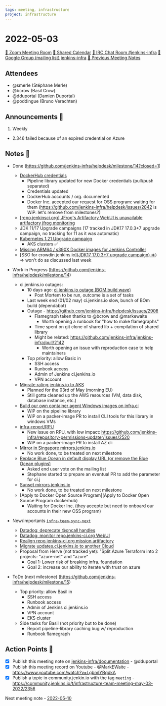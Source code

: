 ```yaml
---
tags: meeting, infrastructure
project: infrastructure
---
```

<!-- markdownlint-disable MD026-->

# 2022-05-03

[:movie_camera: Zoom Meeting Room](https://zoom.us/j/92454301214?pwd=aEVoUi9EanpaakN3L1ZxRlpDQk5Ddz09)
[:calendar: Shared Calendar](https://jenkins.io/event-calendar/)
[:speech_balloon: IRC Chat Room #jenkins-infra](https://jenkins.io/chat/#jenkins-infra)
[:email: Google Group (mailing list) jenkins-infra](https://groups.google.com/g/jenkins-infra)
[🧠 Previous Meeting Notes](https://github.com/jenkins-infra/documentation/blob/main/meetings/2022-04-26.md)

## Attendees

* @smerle (Stéphane Merle)
* @bcrow (Basil Crow)
* @dduportal (Damien Duportal)
* @poddingue (Bruno Verachten)

## Announcements :loudspeaker:

1. Weekly
  * 2.346 failed because of an expired credential on Azure

## Notes :book:

* Done (https://github.com/jenkins-infra/helpdesk/milestone/14?closed=1)
  * [DockerHub credentials](https://github.com/jenkins-infra/helpdesk/issues/2837)
      * Pipeline library updated for new Docker credentials (pull/push separated)
      * Credentials updated
      * DockerHub accounts / org. documented
      * Docker Inc. accepted our request for OSS program: waiting for them (https://github.com/jenkins-infra/helpdesk/issues/2842 is WiP: let's remove from milestones?)
  * [[repo.jenkinsci.org] JFrog's Artifactory WebUI is unavailable artifactory jfrog monitoring ](https://github.com/jenkins-infra/helpdesk/issues/2904)
  * JDK 11/17 Upgrade campaigns (17 tracked in JDK17 17.0.3+7 upgrade campaign, no tracking for 11 as it was automatic)
  * [Kubernetes 1.21 Upgrade campaign](https://github.com/jenkins-infra/helpdesk/issues/2866)
      * AKS clusters :white_check_mark:
  * [Missing ARM64 / s390X Docker images for Jenkins Controller](https://github.com/jenkins-infra/helpdesk/issues/2890)
  * [SSO for crowdin.jenkins.io]([JDK17 17.0.3+7 upgrade campaign) =>](https://github.com/jenkins-infra/helpdesk/issues/2897)) => won't do as discussed last week

* Work in Progress (https://github.com/jenkins-infra/helpdesk/milestone/14)
  * ci.jenkins.io outages:
      * 10 days ago: [ci.jenkins.io outage (BOM build wave)](https://github.com/jenkins-infra/helpdesk/issues/2893)
          * Post Mortem to be run, outcome is a set of tasks
      * Last week end (01/02 may) ci.jenkins.io slow, bunch of BOm build (dependabot)
      * Outage - https://github.com/jenkins-infra/helpdesk/issues/2908
          * Flamegraph taken thanks to @bcrow and @markewaite
              * Worth opening a runbook for "how to make flamegraphs"
          * Time spent on git clone of shared lib + compilation of shared library
          * Might be related: https://github.com/jenkins-infra/jenkins-infra/pull/2142
            * Worth opening an issue with reproduction case to help maintainers
    * Top priority: allow Basic in
        * SSH access
        * Runbook access
        * Admin of Jenkins ci.jenkins.io
        * VPN account
  * [Migrate rating.jenkins.io to AKS](https://github.com/jenkins-infra/helpdesk/issues/1627)
      * Planned for the 03rd of May (morning EU)
      * Still gotta cleaned up the AWS resources (VM, data disk, database instance, etc.)
  * [Build our own container agent Windows images on infra.ci](https://github.com/jenkins-infra/helpdesk/issues/2873)
      * WiP on the pipeline library
      * WiP on a packer-image PR to install CLI tools for this library in windows VMs
  * [infra-report/RPU](https://github.com/jenkins-infra/helpdesk/issues/2789)
      * New issue on RPU, with low impact: https://github.com/jenkins-infra/repository-permissions-updater/issues/2520
      * WiP on a packer-image PR to install AZ cli
  * [Mirror in Singapore mirrors.jenkins.io](https://github.com/jenkins-infra/helpdesk/issues/2901)
      * No work done, to be treated on next milestone
  * [Replace Blue Ocean in default display URL (or remove the Blue Ocean plugins)](https://github.com/jenkins-infra/helpdesk/issues/2833)
      * Asked end user vote on the mailing list
      * Stephane started to prepare an eventual PR to add the parameter for ci.j
  * [Sunset mirrors.jenkins.io](https://github.com/jenkins-infra/helpdesk/issues/2888)
      * No work done, to be treated on next milestone
  * [Apply to Docker Open Source Program](Apply to Docker Open Source Program dockerhub)
      * Waiting for Docker Inc. (they accepte but need to onboard our accounts in their new OSS program)

* New/Importants [`infra-team-sync-next`](https://github.com/jenkins-infra/helpdesk/milestone/10)
  * [Datadog: deprecate @oncall handles](https://github.com/jenkins-infra/helpdesk/issues/2905)
  * [Datadog: monitor repo.jenkins-ci.org WebUI](https://github.com/jenkins-infra/helpdesk/issues/2907)
  * [Realign repo.jenkins-ci.org mission artifactory](https://github.com/jenkins-infra/helpdesk/issues/2322)
  * [Migrate updates.ci.jenkins.io to another Cloud](https://github.com/jenkins-infra/helpdesk/issues/2649)
  * Proposal from Herve (not tracked yet): "Split Azure Terraform into 2 projects: "azure-net" and "azure"
      * Goal 1: Lower risk of breaking infra. foundation
      * Goal 2: increase our ability to iterate with trust on azure


* ToDo (next milestone) (https://github.com/jenkins-infra/helpdesk/milestone/15)
  * Top priority: allow Basil in
    * SSH access
    * Runbook access
    * Admin of Jenkins ci.jenkins.io
    * VPN account
    * EKS cluster
  * Side tasks for Basil (not priority but to be done)
    * Report pipeline-library caching bug w/ reproduction
    * Runbook flamegraph

## Action Points :muscle:

* [x] Publish this meeting note on [jenkins-infra/documentation](https://github.com/jenkins-infra/documentation) - @dduportal 
* [x] Publish this meeting record on Youtube - @MarkEWaite - https://www.youtube.com/watch?v=LgbmlYBqdkA
* [x] Publish a topic in community.jenkin.io with the tag `meeting` - https://community.jenkins.io/t/infrastructure-team-meeting-may-03-2022/2356

Next meeting note - [2022-05-10](https://github.com/jenkins-infra/documentation/blob/main/meetings/2022-05-10.md) 